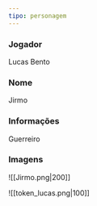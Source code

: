 ```yaml
---
tipo: personagem
---
```

### Jogador
Lucas Bento

### Nome
Jirmo

### Informações
Guerreiro 

### Imagens
![[Jirmo.png|200]]

![[token_lucas.png|100]]


